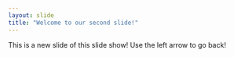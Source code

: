 ```yaml
---
layout: slide
title: "Welcome to our second slide!"
---
```

This is a new slide of this slide show!
Use the left arrow to go back!
